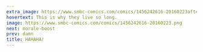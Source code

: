 ```yaml
---
extra_image: https://www.smbc-comics.com/comics/1456242616-20160223after.png
hovertext: This is why they live so long.
image: https://www.smbc-comics.com/comics/1456242616-20160223.png
next: morale-boost
prev: damn
title: HAHAHA!
---
```

